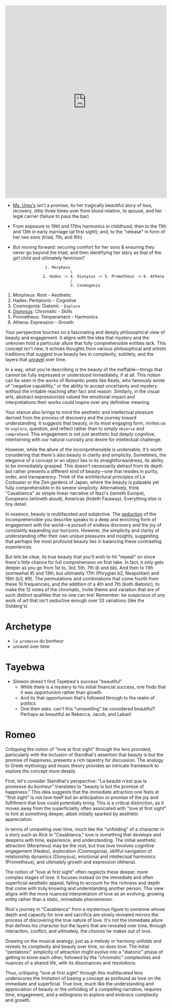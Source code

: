 

<iframe src="https://abikesa.github.io/anarchist/" width="100%" height="600px" style="border:none"></iframe>

- [Ms. Umu's](https://abikesa.github.io/samaltman/) isn't a promise, its her tragically beautiful story of loss, recovery, ditto three times over from blood relative, to spouse, and her legal carrier (failure to pass the bar)
- From exposure to 19th and 17ths harmonics in childhood; then to the 11th and 13th in early marriage (at first sight); and, to the "release" in form of her two sons (triad, 7th, and 9th)
- But moving forward: securing comfort for her sons & ensuring they never go beyond the triad; and then identifying her story as that of the girl child and ultimately feminism?

                    1. Morpheus
                               \
                   2. Hades -> 4. Dionysus -> 5. Prometheus -> 6. Athena
                               /
                               3. Cosmogonia


1. Morpheus: Root - Aesthetic
2. Hades: Pentatonic - Cognitive
3. Cosmogonia: Diatonic - `Explore`
4. [Dionysus](https://abikesa.github.io/zarathustra/): Chromatic - Skills 
5. Prometheus: Temperament - Harmonics
6. Athena: Expression - Growth
   
Your perspective touches on a fascinating and deeply philosophical view of beauty and engagement. It aligns with the idea that mystery and the unknown hold a particular allure that fully comprehensible entities lack. This concept isn't new; it echoes thoughts from various philosophical and artistic traditions that suggest true beauty lies in complexity, subtlety, and the layers that [unravel](https://www.youtube.com/watch?v=zkkMs-UZpbU) over time.

In a way, what you're describing is the beauty of the ineffable—things that cannot be fully expressed or understood immediately, if at all. This notion can be seen in the works of Romantic poets like Keats, who famously wrote of "negative capability," or the ability to accept uncertainty and mystery without the irritable reaching after fact and reason. Similarly, in the visual arts, abstract expressionists valued the emotional impact and interpretations their works could inspire over any definitive meaning.

Your stance also brings to mind the aesthetic and intellectual pleasure derived from the process of discovery and the journey toward understanding. It suggests that beauty, in its most engaging form, invites us to `explore`, question, and reflect rather than to simply `observe` and `comprehend`. This engagement is not just aesthetic but deeply cognitive, intertwining with our natural curiosity and desire for intellectual challenge.

However, while the allure of the incomprehensible is undeniable, it's worth considering that there's also beauty in clarity and simplicity. Sometimes, the elegance of a concept or an object lies in its straightforwardness, its ability to be immediately grasped. This doesn't necessarily detract from its depth but rather presents a different kind of beauty—one that resides in purity, order, and transparency. Think of the architectural principles of Le Corbusier or the Zen gardens of Japan, where the beauty is palpable yet fully comprehensible in its serene simplicity. Alternatively, think "Casablanca" as simple linear narrative of Nazi's (tameth Europe), Europeans (whineth aloud), Americas (hideth Faraway). Everything else is tiny detail.

In essence, beauty is multifaceted and subjective. The [seduction](https://en.wikipedia.org/wiki/Seduction) of the incomprehensible you describe speaks to a deep and enriching form of engagement with the world—a pursuit of endless discovery and the joy of constantly expanding our horizons. However, the simplicity and clarity of understanding offer their own unique pleasures and insights, suggesting that perhaps the most profound beauty lies in balancing these contrasting experiences.

But lets be clear, its true beauty that you'll wish to hit "repeat" on since there's little chance for full comprehension on first take. In fact, it only gets deeper as you go from 1st to, 3rd, 5th, 7th (b and bb). And then to 11th (somewhat #) and 13th, but ultimately 17th (Phrygian b2, Neapolitan) and 19th (b3, #9). The permutations and combinations that come fourth from these 10 frequencies, and the addition of a 4th and 7th (both diatonic), to make the 12 notes of the chromatic, invite theme and variation that are of such distinct qualities that no one can tire! Remember: be suspicious of any work of art that isn't seductive enough over 33 variations (like the Golderg's)

# Archetype

- `la promesse` du bonheur
- unravel over time

# Tayebwa

- Simeon doesn't find Tayebwa's success "beautiful"
   - While there is a mystery to his initial financial success, one finds that it was opportunism rather than growth
   - And its that opportunism that's followed through to the realm of politics
   - One then asks: can't this "unravelling" be considered beautiful? Perhaps as beautiful as Rebecca, Jacob, and Laban! 

# Romeo

Critiquing the notion of "love at first sight" through the lens provided, particularly with the inclusion of Stendhal's assertion that beauty is but the promise of happiness, presents a rich tapestry for discussion. The analogy to Greek mythology and music theory provides an intricate framework to explore the concept more deeply.

First, let's consider Stendhal's perspective: "La beauté n'est que la promesse du bonheur" translates to "beauty is but the promise of happiness." This idea suggests that the immediate attraction one feels at "first sight" is not love itself but an anticipation or promise of the joy and fulfillment that love could potentially bring. This is a critical distinction, as it moves away from the superficiality often associated with "love at first sight" to hint at something deeper, albeit initially sparked by aesthetic appreciation.

In terms of unraveling over time, much like the "unfolding" of a character in a story such as Rick in "Casablanca," love is something that develops and deepens with time, experience, and understanding. The initial aesthetic attraction (Morpheus) may be the root, but true love involves cognitive engagement (Hades), exploration (Cosmogonia), skillful navigation of relationship dynamics (Dionysus), emotional and intellectual harmonics (Prometheus), and ultimately growth and expression (Athena). 

The notion of "love at first sight" often neglects these deeper, more complex stages of love. It focuses instead on the immediate and often superficial aesthetic appeal, failing to account for the richness and depth that come with truly knowing and understanding another person. This view aligns with the more nuanced interpretation of love as an evolving, growing entity rather than a static, immediate phenomenon.

Rick's journey in "Casablanca" from a mysterious figure to someone whose depth and capacity for love and sacrifice are slowly revealed mirrors the process of discovering the true nature of love. It's not the immediate allure that defines his character but the layers that are revealed over time, through interaction, conflict, and ultimately, the choices he makes out of love.

Drawing on the musical analogy, just as a melody or harmony unfolds and reveals its complexity and beauty over time, so does love. The initial "pentatonic" simplicity of attraction might evolve into a "diatonic" phase of getting to know each other, followed by the "chromatic" complexities and nuances of a shared life, with its dissonances and resolutions. 

Thus, critiquing "love at first sight" through this multifaceted lens underscores the limitation of basing a concept as profound as love on the immediate and superficial. True love, much like the understanding and appreciation of beauty or the unfolding of a compelling narrative, requires time, engagement, and a willingness to explore and embrace complexity and growth.
